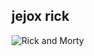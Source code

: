 ## jejox rick

![Rick and Morty](https://cdn.shopify.com/s/files/1/0191/7850/products/RICKMORTY_39_-_COVER_A_FNL_WEB_1024x1024.jpg)
